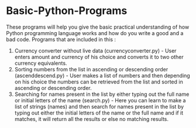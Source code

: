 # Basic-Python-Programs
These programs will help you give the basic practical understanding of how Python programming language works and how do you write a good and a bad code.
Programs that are included in this :
1. Currency converter without live data (currencyconverter.py) - User enters amount and currency of his choice and converts it to two other currency equivalents.
2. Sorting numbers from the list in ascending or descending order (ascenddescend.py) - User makes a list of numbers and then depending on his choice the numbers can be retrieved from the list and sorted in ascending or descending order.
3. Searching for names present in the list by either typing out the full name or initial letters of the name (search.py) - Here you can learn to make a list of strings (names) and then search for names present in the list by typing out either the initial letters of the name or the full name and if it matches, it will return all the results or else no matching results.
